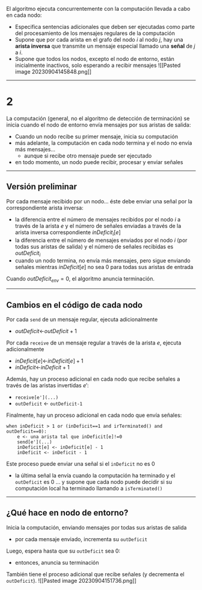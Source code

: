 El algoritmo ejecuta concurrentemente con la computación llevada a cabo en cada nodo:
- Especifica sentencias adicionales que deben ser ejecutadas como parte del procesamiento de los mensajes regulares de la computación
- Supone que por cada arista en el grafo del nodo $i$ al nodo $j$, hay una **arista inversa** que transmite un mensaje especial llamado una **señal** de $j$ a $i$.
- Supone que todos los nodos, excepto el nodo de entorno, están inicialmente inactivos, solo esperando a recibir mensajes
![[Pasted image 20230904145848.png]]
---
# 2
La computación (general, no el algoritmo de detección de terminación) se inicia cuando el nodo de entorno envía mensajes por sus aristas de salida:
- Cuando un nodo recibe su primer mensaje, inicia su computación
- más adelante, la computación en cada nodo termina y el nodo no envía más mensajes...
	- aunque si recibe otro mensaje puede ser ejecutado
- en todo momento, un nodo puede recibir, procesar y enviar señales
---
## Versión preliminar
Por cada mensaje recibido por un nodo... éste debe enviar una señal por la correspondiente arista inversa:
- la diferencia entre el número de mensajes recibidos por el nodo $i$ a través de la arista $e$ y el número de señales enviadas a través de la arista inversa correspondiente $inDeficit_i[e]$
- la diferencia entre el número de mensajes enviados por el nodo $i$ (por todas sus aristas de salida) y el número de señales recibidas es $outDeficit_i$
- cuando un nodo termina, no envía más mensajes, pero sigue enviando señales mientras $inDeficit[e]$ no sea 0 para todas sus aristas de entrada

Cuando $outDeficit_{env}=0$, el algoritmo anuncia terminación.

---
## Cambios en el código de cada nodo
Por cada `send` de un mensaje regular, ejecuta adicionalmente
- $outDeficit$<-$outDeficit+1$

Por cada `receive` de un mensaje regular a través de la arista $e$, ejecuta adicionalmente
- $inDeficit[e]$<-$inDeficit[e]+1$
- $inDeficit$<-$inDeficit+1$

Además, hay un proceso adicional en cada nodo que recibe señales a través de las aristas invertidas $e'$:
- `receive[e'](...)`
- `outDeficit` <- `outDeficit-1`

Finalmente, hay un proceso adicional en cada nodo que envía señales:
```
when inDeficit > 1 or (inDeficit==1 and irTerminated() and outDeficit==0):
	e <- una arista tal que inDeficit[e]!=0
	send[e'](...)
	inDeficit[e] <- inDeficit[e] - 1
	inDeficit <- inDeficit - 1
```

Este proceso puede enviar una señal si el `inDeficit` no es 0
- la última señal la envía cuando la computación ha terminado y el `outDeficit` es 0
... y supone que cada nodo puede decidir si su computación local ha terminado llamando a `isTerminated()`

---
## ¿Qué hace en nodo de entorno?
Inicia la computación, enviando mensajes por todas sus aristas de salida
- por cada mensaje enviado, incrementa su `outDeficit`

Luego, espera hasta que su `outDeficit` sea 0:
- entonces, anuncia su terminación

También tiene el proceso adicional que recibe señales (y decrementa el `outDeficit`).
![[Pasted image 20230904151736.png]]